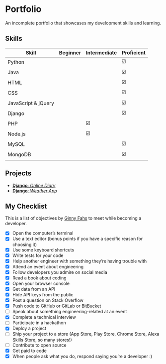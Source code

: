 # Portfolio
An incomplete portfolio that showcases my development skills and learning.

## Skills
Skill | Beginner | Intermediate | Proficient
------|----------|--------------|-----------
Python| | |:ballot_box_with_check:
Java | | | :ballot_box_with_check:
HTML | | | :ballot_box_with_check:
CSS | | | :ballot_box_with_check:
JavaScript & jQuery | | | :ballot_box_with_check:
Django | | | :ballot_box_with_check:
PHP | | :ballot_box_with_check: |
Node.js | | :ballot_box_with_check: |
MySQL | | | :ballot_box_with_check:
MongoDB | | | :ballot_box_with_check:

## Projects
* [__Django__: _Online Diary_](https://github.com/lanyshi/online-diary)
* [__Django__: _Weather App_](https://github.com/lanyshi/django-weather-app)

## My Checklist
This is a list of objectives by [Ginny Fahs](https://blog.prototypr.io/wondering-if-youre-a-real-developer-yet-try-making-a-bucket-list-281275482155) to meet while becoming a developer.
- [x] Open the computer’s terminal
- [x] Use a text editor (bonus points if you have a specific reason for choosing it)
- [x] Use some keyboard shortcuts
- [x] Write tests for your code
- [x] Help another engineer with something they’re having trouble with
- [x] Attend an event about engineering
- [x] Follow developers you admire on social media
- [x] Read a book about coding
- [x] Open your browser console
- [x] Get data from an API
- [x] Hide API keys from the public
- [x] Post a question on Stack Overflow
- [x] Push code to GitHub or GitLab or BitBucket
- [ ] Speak about something engineering-related at an event
- [x] Complete a technical interview
- [ ] Participate in a hackathon
- [x] Deploy a project
- [ ] Ship your project to a store (App Store, Play Store, Chrome Store, Alexa Skills Store, so many stores!)
- [ ] Contribute to open source
- [x] Get paid to code
- [x] When people ask what you do, respond saying you’re a developer :)